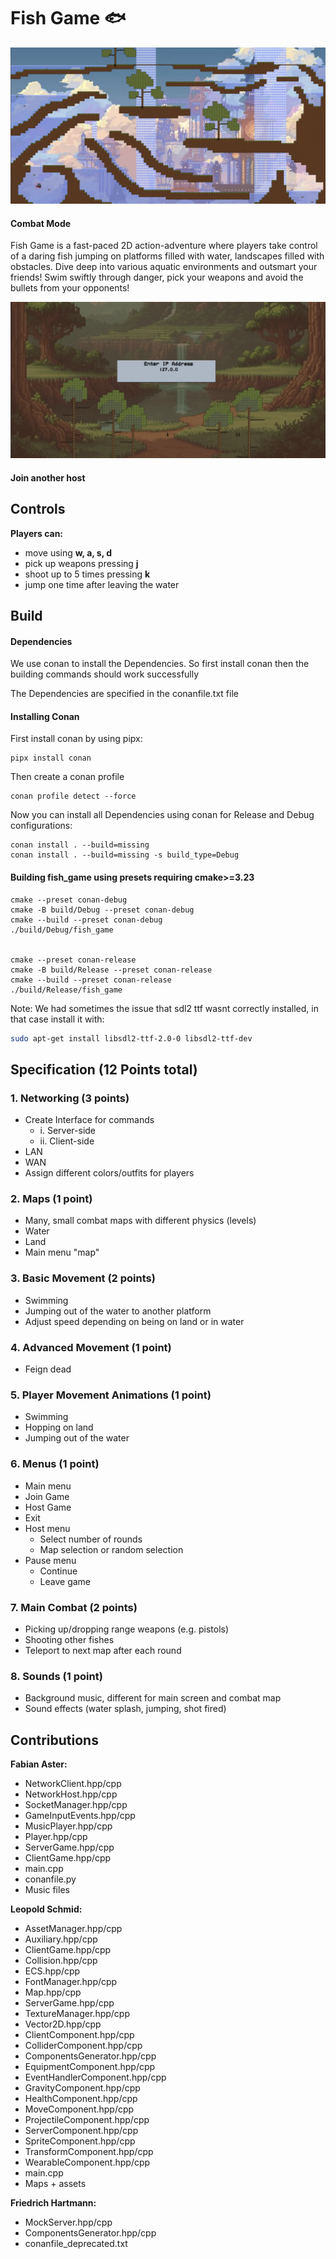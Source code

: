 # Fish Game 🐟

![Combat](./examples/combat.png)

#### Combat Mode

 Fish Game is a fast-paced 2D action-adventure where players take control of a daring fish jumping on platforms filled with water, landscapes filled with obstacles. Dive deep into various aquatic environments and outsmart your friends! Swim swiftly through danger, pick your weapons and avoid the bullets from your opponents!

![Join Lobby](./examples/joinLobby.png)

#### Join another host

## Controls

**Players can:**

- move using **w, a, s, d**
- pick up weapons pressing **j**
- shoot up to 5 times pressing **k**
- jump one time after leaving the water

## Build

#### Dependencies

We use conan to install the Dependencies.
So first install conan then the building commands should work successfully

The Dependencies are specified in the conanfile.txt file

#### Installing Conan

First install conan by using pipx:

```
pipx install conan
```

Then create a conan profile

```
conan profile detect --force
```

Now you can install all Dependencies using conan for Release and Debug configurations:

```
conan install . --build=missing
conan install . --build=missing -s build_type=Debug
```

#### Building fish_game using presets requiring cmake>=3.23

```
cmake --preset conan-debug
cmake -B build/Debug --preset conan-debug
cmake --build --preset conan-debug
./build/Debug/fish_game


cmake --preset conan-release
cmake -B build/Release --preset conan-release
cmake --build --preset conan-release
./build/Release/fish_game
```

Note: We had sometimes the issue that sdl2 ttf wasnt correctly installed, in that case install it with:

```sh
sudo apt-get install libsdl2-ttf-2.0-0 libsdl2-ttf-dev
```

## Specification (12 Points total)

### 1. Networking (3 points)

- Create Interface for commands
  - i. Server-side
  - ii. Client-side
- LAN
- WAN
- Assign different colors/outfits for players

### 2. Maps (1 point)

- Many, small combat maps with different physics (levels)
- Water
- Land
- Main menu "map"

### 3. Basic Movement (2 points)

- Swimming
- Jumping out of the water to another platform
- Adjust speed depending on being on land or in water

### 4. Advanced Movement (1 point)

- Feign dead

### 5. Player Movement Animations (1 point)

- Swimming
- Hopping on land
- Jumping out of the water

### 6. Menus (1 point)

- Main menu
- Join Game
- Host Game
- Exit
- Host menu
  - Select number of rounds
  - Map selection or random selection
- Pause menu
  - Continue
  - Leave game

### 7. Main Combat (2 points)

- Picking up/dropping range weapons (e.g. pistols)
- Shooting other fishes
- Teleport to next map after each round

### 8. Sounds (1 point)

- Background music, different for main screen and combat map
- Sound effects (water splash, jumping, shot fired)

## Contributions

**Fabian Aster:**

- NetworkClient.hpp/cpp
- NetworkHost.hpp/cpp
- SocketManager.hpp/cpp
- GameInputEvents.hpp/cpp
- MusicPlayer.hpp/cpp
- Player.hpp/cpp
- ServerGame.hpp/cpp
- ClientGame.hpp/cpp
- main.cpp
- conanfile.py
- Music files

**Leopold Schmid:**

- AssetManager.hpp/cpp
- Auxiliary.hpp/cpp
- ClientGame.hpp/cpp
- Collision.hpp/cpp
- ECS.hpp/cpp
- FontManager.hpp/cpp
- Map.hpp/cpp
- ServerGame.hpp/cpp
- TextureManager.hpp/cpp
- Vector2D.hpp/cpp
- ClientComponent.hpp/cpp
- ColliderComponent.hpp/cpp
- ComponentsGenerator.hpp/cpp
- EquipmentComponent.hpp/cpp
- EventHandlerComponent.hpp/cpp
- GravityComponent.hpp/cpp
- HealthComponent.hpp/cpp
- MoveComponent.hpp/cpp
- ProjectileComponent.hpp/cpp
- ServerComponent.hpp/cpp
- SpriteComponent.hpp/cpp
- TransformComponent.hpp/cpp
- WearableComponent.hpp/cpp
- main.cpp
- Maps + assets

**Friedrich Hartmann:**

- MockServer.hpp/cpp
- ComponentsGenerator.hpp/cpp
- conanfile_deprecated.txt
